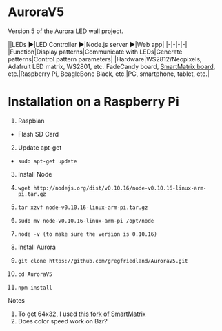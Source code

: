 AuroraV5
===========

Version 5 of the Aurora LED wall project.

||LEDs ▶︎|LED Controller ▶︎|Node.js server ▶︎|Web app|
|-|-|-|-|
|Function|Display patterns|Communicate with LEDs|Generate patterns|Control pattern parameters|
|Hardware|WS2812/Neopixels, Adafruit LED matrix, WS2801, etc.|FadeCandy board, [SmartMatrix board](https://www.adafruit.com/products/1902), etc.|Raspberry Pi, BeagleBone Black, etc.|PC, smartphone, tablet, etc.|

# Installation on a Raspberry Pi

1. Raspbian
 * Flash SD Card

2. Update apt-get
  * `sudo apt-get update`

3. Install Node
  1. `wget http://nodejs.org/dist/v0.10.16/node-v0.10.16-linux-arm-pi.tar.gz`
  2. `tar xzvf node-v0.10.16-linux-arm-pi.tar.gz`
  3. `sudo mv node-v0.10.16-linux-arm-pi /opt/node`
  4. `node -v (to make sure the version is 0.10.16)`

4. Install Aurora
  1. `git clone https://github.com/gregfriedland/AuroraV5.git`
  2. `cd AuroraV5`
  3. `npm install`


Notes
1. To get 64x32, I used [this fork of SmartMatrix](https://github.com/ncortot/SmartMatrix)
2. Does color speed work on Bzr?